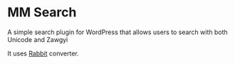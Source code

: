 MM Search
==========

A simple search plugin for WordPress that allows users to search with both Unicode and Zawgyi

It uses [Rabbit](https://github.com/Rabbit-Converter/Rabbit) converter.
